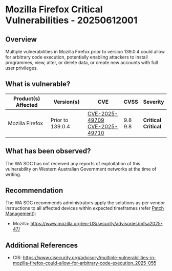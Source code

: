 # Mozilla Firefox Critical Vulnerabilities - 20250612001

## Overview

Multiple vulnerabilities in Mozilla Firefox prior to version 139.0.4 could allow for arbitrary code execution, potentially enabling attackers to install programmes, view, alter, or delete data, or create new accounts with full user privileges.

## What is vulnerable?

| Product(s) Affected | Version(s)       | CVE                                                                                                                                        | CVSS         | Severity                       |
| ------------------- | ---------------- | ------------------------------------------------------------------------------------------------------------------------------------------ | ------------ | ------------------------------ |
| Mozilla Firefox     | Prior to 139.0.4 | [CVE-2025-49709 ](https://nvd.nist.gov/vuln/detail/CVE-2025-49709) <br> [CVE-2025-49710 ](https://nvd.nist.gov/vuln/detail/CVE-2025-49710) | 9.8 <br> 9.8 | **Critical** <br> **Critical** |

## What has been observed?

The WA SOC has not received any reports of exploitation of this vulnerability on Western Australian Government networks at the time of writing.

## Recommendation

The WA SOC recommends administrators apply the solutions as per vendor instructions to all affected devices within expected timeframes (refer [Patch Management](../guidelines/patch-management.md)):

- Mozilla: <https://www.mozilla.org/en-US/security/advisories/mfsa2025-47/>

## Additional References

- CIS: <https://www.cisecurity.org/advisory/multiple-vulnerabilities-in-mozilla-firefox-could-allow-for-arbitrary-code-execution_2025-055>
